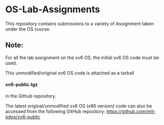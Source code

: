 # OS-Lab-Assignments
This repository contains submissions to a variety of Assignment taken under the OS course.

## Note:
For all the lab assignment on the xv6 OS, the initial xv6 OS code must be used.

This unmodified/original xv6 OS code is attached as a tarball 
#### xv6-public.tgz
in the Github repository.

The latest original/unmodified xv6 OS (x86 version) code can also be accessed from the following GitHub repository: https://github.com/mit-pdos/xv6-public
